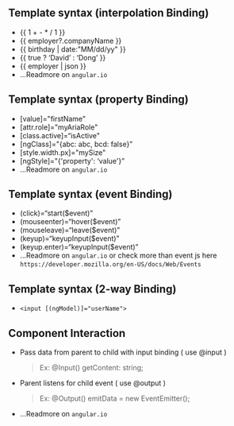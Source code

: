 ## Template syntax (interpolation Binding)
- {{ 1 + - * / 1 }}
- {{ employer?.companyName }}
- {{ birthday | date:"MM/dd/yy" }}
- {{ true ? ‘David’ : ‘Dong’ }}
- {{ employer | json }}
- ...Readmore on `angular.io`

## Template syntax (property Binding)
- [value]="firstName"
- [attr.role]="myAriaRole"
- [class.active]=“isActive"
- [ngClass]="{abc: abc, bcd: false}”
- [style.width.px]="mySize"
- [ngStyle]="{'property': ‘value'}”
- ...Readmore on `angular.io`

## Template syntax (event Binding)
- (click)=“start($event)”
- (mouseenter)=“hover($event)”
- (mouseleave)=“leave($event)”
- (keyup)=“keyupInput($event)”
- (keyup.enter)=“keyupInput($event)”
- ...Readmore on `angular.io` or check more than event js here `https://developer.mozilla.org/en-US/docs/Web/Events`

## Template syntax (2-way Binding)
- `<input [(ngModel)]="userName">`

## Component Interaction
  - Pass data from parent to child with input binding ( use @input )
    > Ex: @Input() getContent: string;
  - Parent listens for child event ( use @output )
    > Ex: @Output() emitData = new EventEmitter();
  - ...Readmore on `angular.io`

